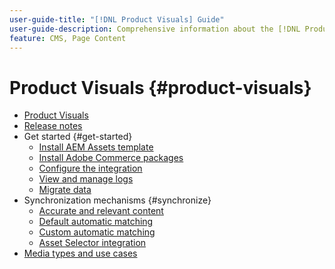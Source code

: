 ```yaml
---
user-guide-title: "[!DNL Product Visuals] Guide"
user-guide-description: Comprehensive information about the [!DNL Product Visuals] powered by the AEM Assets Integration for Adobe Commerce and Magento Open Source administrators and eCommerce marketers.
feature: CMS, Page Content
---
```


# Product Visuals {#product-visuals}

- [Product Visuals](overview.md)
- [Release notes](release-notes.md)
- Get started {#get-started}
  - [Install AEM Assets template](get-started/configure-aem.md)
  - [Install Adobe Commerce packages](get-started/configure-commerce.md)
  - [Configure the integration](get-started/setup-synchronization.md)
  - [View and manage logs](get-started/logs.md)
  - [Migrate data](get-started/migrate-data.md)
- Synchronization mechanisms {#synchronize}
  - [Accurate and relevant content](synchronize/commerce-content.md)
  - [Default automatic matching](synchronize/default-match.md)
  - [Custom automatic matching](synchronize/custom-match.md)
  - [Asset Selector integration](synchronize/asset-selector-integration.md)
- [Media types and use cases](manage-assets.md)
